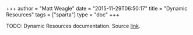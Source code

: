 +++
author = "Matt Weagle"
date = "2015-11-29T06:50:17"
title = "Dynamic Resources"
tags = ["sparta"]
type = "doc"
+++

TODO: Dynamic Resources documentation. Source [link](https://github.com/mweagle/SpartaApplication/blob/master/application.go#L79).
